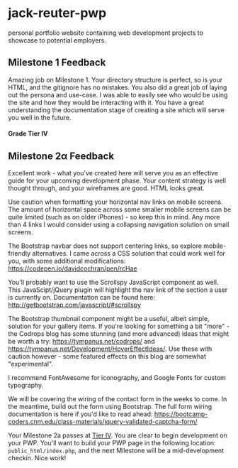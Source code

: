 # jack-reuter-pwp
personal portfolio website containing web development projects to showcase to potential employers. 

## Milestone 1 Feedback

Amazing job on Milestone 1. Your directory structure is perfect, so is your HTML, and the gitignore has no mistakes. You also did a great job of laying out the persona and use-case. I was able to easily see who would be using the site and how they would be interacting with it. You have a great understanding the documentation stage of creating a site which will serve you well in the future.

#### Grade Tier IV

## Milestone 2&alpha; Feedback
Excellent work - what you've created here will serve you as an effective guide for your upcoming development phase. Your content strategy is well thought through, and your wireframes are good. HTML looks great.

Use caution when formatting your horizontal nav links on mobile screens. The amount of horizontal space across some smaller mobile screens can be quite limited (such as on older iPhones) - so keep this in mind. Any more than 4 links I would consider using a collapsing navigation solution on small screens.

The Bootstrap navbar does not support centering links, so explore mobile-friendly alternatives. I came across a CSS solution that could work well for you, with some additional modifications: https://codepen.io/davidcochran/pen/rcHae

You'll probably want to use the Scrollspy JavaScript component as well. This JavaScipt/jQuery plugin will highlight the nav link of the section a user is currently on. Documentation can be found here: http://getbootstrap.com/javascript/#scrollspy

The Bootstrap thumbnail component might be a useful, albeit simple, solution for your gallery items. If you're looking for something a bit "more" - the Codrops blog has some stunning (and more advanced) ideas that might be worth a try: https://tympanus.net/codrops/ and https://tympanus.net/Development/HoverEffectIdeas/. Use these with caution however - some featured effects on this blog are somewhat "experimental".

I recommend FontAwesome for iconography, and Google Fonts for custom typography.

We will be covering the wiring of the contact form in the weeks to come. In the meantime, build out the form using Bootstrap. The full form wiring documentation is here if you'd like to read ahead: https://bootcamp-coders.cnm.edu/class-materials/jquery-validated-captcha-form/

Your Milestone 2a passes at [Tier IV](https://bootcamp-coders.cnm.edu/projects/personal/rubric/). You are clear to begin development on your PWP. You'll want to build your PWP page in the following location: `public_html/index.php`, and the next Milestone will be a mid-development checkin. Nice work! 
